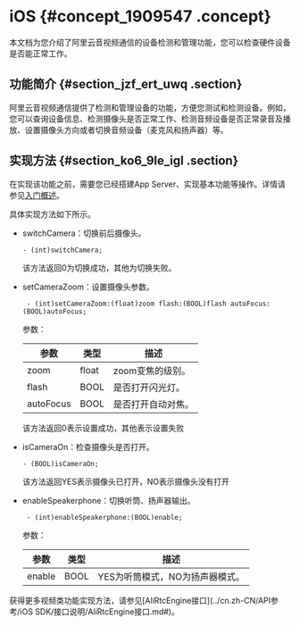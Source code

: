 # iOS {#concept_1909547 .concept}

本文档为您介绍了阿里云音视频通信的设备检测和管理功能，您可以检查硬件设备是否能正常工作。

## 功能简介 {#section_jzf_ert_uwq .section}

阿里云音视频通信提供了检测和管理设备的功能，方便您测试和检测设备。例如，您可以查询设备信息、检测摄像头是否正常工作、检测音频设备是否正常录音及播放、设置摄像头方向或者切换音频设备（麦克风和扬声器）等。

## 实现方法 {#section_ko6_9le_igl .section}

在实现该功能之前，需要您已经搭建App Server、实现基本功能等操作。详情请参见[入门概述](../cn.zh-CN/快速入门/入门概述.md#)。

具体实现方法如下所示。

-   switchCamera：切换前后摄像头。

    ``` {#codeblock_073_rws_sn0}
    - (int)switchCamera;
    ```

    该方法返回0为切换成功，其他为切换失败。

-   setCameraZoom：设置摄像头参数。

    ``` {#codeblock_xei_ki7_d4f}
     - (int)setCameraZoom:(float)zoom flash:(BOOL)flash autoFocus:(BOOL)autoFocus;
    ```

    参数：

    |参数|类型|描述|
    |--|--|--|
    |zoom|float|zoom变焦的级别。|
    |flash|BOOL|是否打开闪光灯。|
    |autoFocus|BOOL|是否打开自动对焦。|

    该方法返回0表示设置成功，其他表示设置失败

-   isCameraOn：检查摄像头是否打开。

    ``` {#codeblock_3eu_36k_25k}
    - (BOOL)isCameraOn;
    ```

    该方法返回YES表示摄像头已打开，NO表示摄像头没有打开

-   enableSpeakerphone：切换听筒、扬声器输出。

    ``` {#codeblock_f4q_sa8_ppy}
     - (int)enableSpeakerphone:(BOOL)enable;
    ```

    参数：

    |参数|类型|描述|
    |--|--|--|
    |enable|BOOL|YES为听筒模式，NO为扬声器模式。|


获得更多视频类功能实现方法，请参见[AliRtcEngine接口](../cn.zh-CN/API参考/iOS SDK/接口说明/AliRtcEngine接口.md#)。


